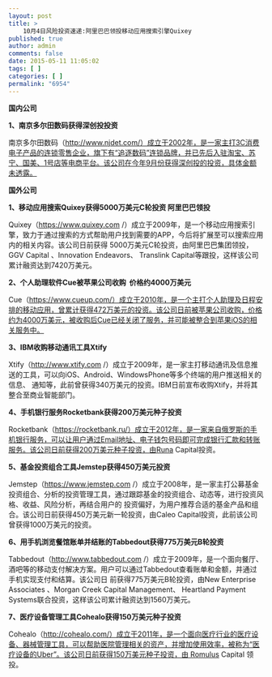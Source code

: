 ```yaml
---
layout: post
title: >
    10月4日风险投资速递:阿里巴巴领投移动应用搜索引擎Quixey
published: true
author: admin
comments: false
date: 2015-05-11 11:05:02
tags: [ ]
categories: [ ]
permalink: "6954"
---
```



**国内公司**

**1、南京多尔田数码获得深创投投资**

南京多尔田数码（http://www.njdet.com/）成立于2002年，是一家主打3C消费电子产品的连锁零售企业，旗下有“追逐数码”连锁品牌，并已先后入驻淘宝、苏宁、国美、1号店等电商平台。该公司在今年9月份获得深创投的投资，具体金额未透露。

**国外公司**

**1、移动应用搜索Quixey获得5000万美元C轮投资 阿里巴巴领投**

Quixey（https://www.quixey.com /）成立于2009年，是一个移动应用搜索引擎，致力于通过搜索的方式帮助用户找到需要的APP，今后将扩展至可以搜索应用内的相关内容。该公司日前获得 5000万美元C轮投资，由阿里巴巴集团领投，GGV Capital 、Innovation Endeavors、 Translink Capital等跟投，这样该公司累计融资达到7420万美元。

**2、个人助理软件Cue被苹果公司收购  价格约4000万美元**

Cue（https://www.cueup.com/）成立于2010年，是一个主打个人助理及日程安排的移动应用，曾累计获得472万美元的投资。该公司日前被苹果公司收购，价格约为4000万美元，被收购后Cue已经关闭了服务，并可能被整合到苹果iOS的相关服务中。

**3、IBM收购移动通讯工具Xtify**

Xtify（http://www.xtify.com /）成立于2009年，是一家主打移动通讯及信息推送的工具，可以向iOS、Android、WindowsPhone等多个终端的用户推送相关的信息、 通知等，此前曾获得340万美元的投资。IBM日前宣布收购Xtify，并将其整合至商业智能部门。

**4、手机银行服务Rocketbank获得200万美元种子投资**

Rocketbank（https://rocketbank.ru/）成立于2012年，是一家来自俄罗斯的手机银行服务，可以让用户通过Email地址、电子钱包号码即可完成银行汇款和转账服务。该公司日前获得200万美元种子投资，由Runa Capital投资。

**5、基金投资组合工具Jemstep获得450万美元投资**

Jemstep（https://www.jemstep.com /）成立于2008年，是一家主打公募基金投资组合、分析的投资管理工具，通过跟踪基金的投资组合、动态等，进行投资风格、收益、风险分析，再结合用户的 投资偏好，为用户推荐合适的基金产品和组合。该公司日前获得450万美元新一轮投资，由Caleo Capital投资，此前该公司曾获得1000万美元的投资。

**6、用手机浏览餐馆账单并结账的Tabbedout获得775万美元B轮投资**

Tabbedout（http://www.tabbedout.com /）成立于2009年，是一个面向餐厅、酒吧等的移动支付解决方案。用户可以通过Tabbedout查看账单和金额，并通过手机实现支付和结算。该公司日 前获得775万美元B轮投资，由New Enterprise Associates 、Morgan Creek Capital Management、 Heartland Payment Systems联合投资，这样该公司累计融资达到1560万美元。

**7、医疗设备管理工具Cohealo获得150万美元种子投资**

Cohealo（http://cohealo.com/）成立于2011年，是一个面向医疗行业的医疗设备、器械管理工具，可以帮助医院管理相关的资产，并增加使用效率，被称为“医疗设备的Uber”。该公司日前获得150万美元种子投资，由 Romulus Capital 领投。